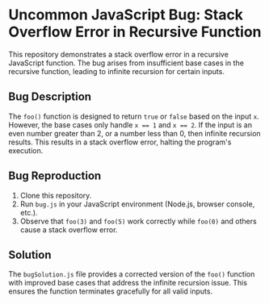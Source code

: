 # Uncommon JavaScript Bug: Stack Overflow Error in Recursive Function

This repository demonstrates a stack overflow error in a recursive JavaScript function. The bug arises from insufficient base cases in the recursive function, leading to infinite recursion for certain inputs.

## Bug Description

The `foo()` function is designed to return `true` or `false` based on the input `x`. However, the base cases only handle `x == 1` and `x == 2`.  If the input is an even number greater than 2, or a number less than 0, then infinite recursion results. This results in a stack overflow error, halting the program's execution.

## Bug Reproduction

1. Clone this repository.
2. Run `bug.js` in your JavaScript environment (Node.js, browser console, etc.).
3. Observe that `foo(3)` and `foo(5)` work correctly while `foo(0)` and others cause a stack overflow error.

## Solution

The `bugSolution.js` file provides a corrected version of the `foo()` function with improved base cases that address the infinite recursion issue. This ensures the function terminates gracefully for all valid inputs.